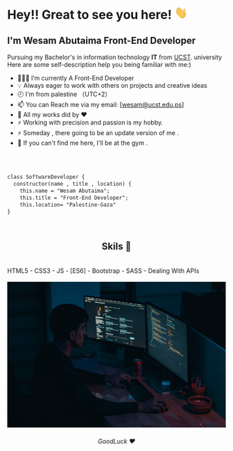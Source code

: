 # Hey!! Great to see you here! <img src="wave.gif" width="30px" height="30px">
##  I'm Wesam Abutaima Front-End Developer
Pursuing my Bachelor's in information technology **IT**  from <a href="http://cst.ps/" target="_blank">UCST</a>. university  <br/>
Here are some self-description help you being familiar with me:)
- 👨🏻‍💻 I’m currently A Front-End Developer
- 💡 Always eager to work with others on projects and creative ideas
- 🕗 I'm from palestine （UTC+2）
- 📫 You can Reach me via my email: [wesam@ucst.edu.ps]
- 🔰 All my works did by ❤️ 
- ⚡ Working with precision and passion is my hobby.
- ⚡ Someday , there going to be an update version of me .
- 🏅 If you can't find me here, I'll be at the gym .
<br/>
<pre><code>
class SoftwareDeveloper {
  constructor(name , title , location) {
    this.name = "Wesam Abutaima";
    this.title = "Front-End Developer";
    this.location= "Palestine-Gaza"
}</code></pre>
<br/>
<h2 align="center">Skils 🔰</h6>
<br/>
HTML5 - CSS3 - JS - [ES6] - Bootstrap - SASS - Dealing With APIs
<br/>
<br/>
<img src="mohammad-rahmani-_Fx34KeqIEw-unsplash.jpg" alt="imgs" width="100%" height="80%"></img>
<h6 align="center">GoodLuck ❤️</h6>
